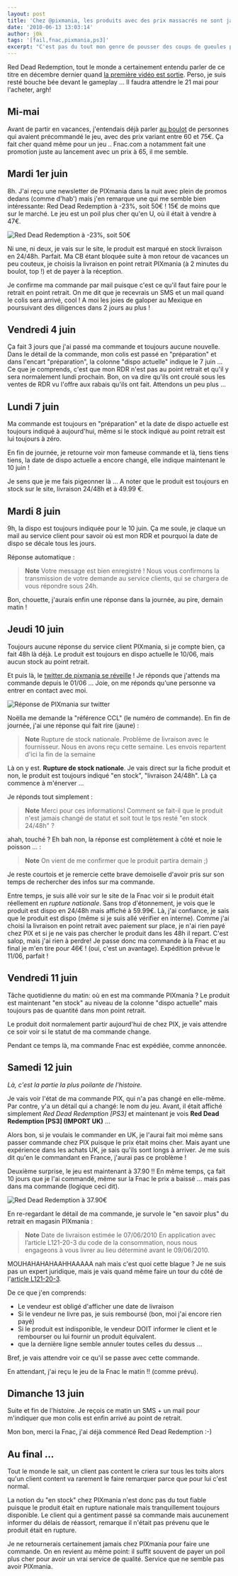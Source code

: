 ```yaml
---
layout: post
title: 'Chez @pixmania, les produits avec des prix massacrés ne sont jamais expédiés …'
date: '2010-06-13 13:03:14'
author: j0k
tags: '[fail,fnac,pixmania,ps3]'
excerpt: "C'est pas du tout mon genre de pousser des coups de gueules par ici. Mais là l'histoire m'a tellement énervé, énervé de voir que PIXmania diffuse des informations mensongères et ne communique en rien avec ces clients. Tout commença avec la réception d'une newsletter affichant un prix massacré sur Red Dead Redemption …"
---
```


Red Dead Redemption, tout le monde a certainement entendu parler de ce titre en décembre dernier quand [la première vidéo est sortie][1]. Perso, je suis resté bouche bée devant le gameplay ... Il faudra attendre le 21 mai pour l'acheter, argh!

Mi-mai
------

Avant de partir en vacances, j'entendais déjà parler [au boulot][2] de personnes qui avaient précommandé le jeu, avec des prix variant entre 60 et 75€. Ça fait cher quand même pour un jeu .. Fnac.com a notamment fait une promotion juste au lancement avec un prix à 65, il me semble.

Mardi 1er juin
--------------

8h. J'ai reçu une newsletter de PIXmania dans la nuit avec plein de promos dedans (comme d'hab') mais j'en remarque une qui me semble bien intéressante: Red Dead Redemption à -23%, soit 50€ ! 15€ de moins que sur le marché. Le jeu est un poil plus cher qu'en U, où il était à vendre à 47€.

![Red Dead Redemption à -23%, soit 50€][3]

Ni une, ni deux, je vais sur le site, le produit est marqué en stock livraison en 24/48h. Parfait. Ma CB étant bloquée suite à mon retour de vacances un peu couteux, je choisis la livraison en point retrait PIXmania (à 2 minutes du boulot, top !) et de payer à la réception.

Je confirme ma commande par mail puisque c'est ce qu'il faut faire pour le retrait en point retrait. On me dit que je recevrais un SMS et un mail quand le colis sera arrivé, cool !
A moi les joies de galoper au Mexique en poursuivant des diligences dans 2 jours au plus !

Vendredi 4 juin
---------------

Ça fait 3 jours que j'ai passé ma commande et toujours aucune nouvelle. Dans le détail de la commande, mon colis est passé en "préparation" et dans l'encart "préparation", la colonne "dispo actuelle" indique le 7 juin ... Ce que je comprends, c'est que mon RDR n'est pas au point retrait et qu'il y sera normalement lundi prochain. Bon, on va dire qu'ils ont croulé sous les ventes de RDR vu l'offre aux rabais qu'ils ont fait. Attendons un peu plus ...

Lundi 7 juin
------------

Ma commande est toujours en "préparation" et la date de dispo actuelle est toujours indiqué à aujourd'hui, même si le stock indiqué au point retrait est lui toujours à zéro.

En fin de journée, je retourne voir mon fameuse commande et là, tiens tiens tiens, la date de dispo actuelle a encore changé, elle indique maintenant le 10 juin !

Je sens que je me fais pigeonner là ... A noter que le produit est toujours en stock sur le site, livraison 24/48h et à 49.99 €.

Mardi 8 juin
------------

9h, la dispo est toujours indiquée pour le 10 juin. Ça me soule, je claque un mail au service client pour savoir où est mon RDR et pourquoi la date de dispo se décale tous les jours.

Réponse automatique :

>**Note**
> Votre message est bien enregistré !
> Nous vous confirmons la transmission
> de votre demande au service clients,
> qui se chargera de vous répondre sous
> 24h.

Bon, chouette, j'aurais enfin une réponse dans la journée, au pire, demain matin !

Jeudi 10 juin
-------------

Toujours aucune réponse du service client PIXmania, si je compte bien, ça fait 48h là déjà. Le produit est toujours en dispo actuelle le 10/06, mais aucun stock au point retrait.

Et puis là, le [twitter de pixmania se réveille][4] ! Je réponds que j'attends ma commande depuis le 01/06 ... Joie, on me réponds qu'une personne va entrer en contact avec moi.

![Réponse de PIXmania sur twitter][5]

Noëlla me demande la "référence CCL" (le numéro de commande). En fin de journée, j'ai une réponse qui fait rire (jaune) :

>**Note**
> Rupture de stock nationale. Problème
> de livraison avec le fournisseur. Nous
> en avons reçu cette semaine. Les
> envois repartent d'ici la fin de la
> semaine

Là on y est. **Rupture de stock nationale**. Je vais direct sur la fiche produit et non, le produit est toujours indiqué "en stock", "livraison 24/48h". Là ça commence à m'énerver ...

Je réponds tout simplement :

>**Note**
> Merci pour ces informations! Comment
> se fait-il que le produit n'est jamais
> changé de statut et soit tout le tps
> resté "en stock 24/48h" ?

ahah, touché ?
Eh bah non, la réponse est complètement à côté et noie le poisson ... :

>**Note**
> On vient de me confirmer que le
> produit partira demain ;)

Je reste courtois et je remercie cette brave demoiselle d'avoir pris sur son temps de rechercher des infos sur ma commande.

Entre temps, je suis allé voir sur le site de la Fnac voir si le produit était réellement en *rupture nationale*. Sans trop d'étonnement, je vois que le produit est dispo en 24/48h mais affiché à 59.99€. Là, j'ai confiance, je sais que le produit est dispo (même si je suis allé vérifier en interne). Comme j'ai choisi la livraison en point retrait avec paiement sur place, je n'ai rien payé chez PIX et si je ne vais pas chercher le produit dans les 48h il repart. C'est salop, mais j'ai rien à perdre!
Je passe donc ma commande à la Fnac et au final je m'en tire pour 46€ ! (oui, c'est un avantage). Expédition prévue le 11/06, parfait !

Vendredi 11 juin
----------------

Tâche quotidienne du matin: où en est ma commande PIXmania ? Le produit est maintenant "en stock" au niveau de la colonne "dispo actuelle" mais toujours pas de quantité dans mon point retrait.

Le produit doit normalement partir aujourd'hui de chez PIX, je vais attendre ce soir voir si le statut de ma commande change.

Pendant ce temps là, ma commande Fnac est expédiée, comme annoncée.

Samedi 12 juin
--------------

*Là, c'est la partie la plus poilante de l'histoire.*

Je vais voir l'état de ma commande PIX, qui n'a pas changé en elle-même. Par contre, y'a un détail qui a changé: le nom du jeu. Avant, il était affiché simplement *Red Dead Redemption [PS3]* et maintenant je vois **Red Dead Redemption [PS3] (IMPORT UK)** ...

Alors bon, si je voulais le commander en UK, je l'aurai fait moi même sans passer commande chez PIX puisque le prix était moins cher. Mais ayant une expérience dans les achats UK, je sais qu'ils sont longs à arriver. Je me suis dit qu'en le commandant en France, j'aurai pas ce problème !

Deuxième surprise, le jeu est maintenant à 37.90 !! En même temps, ça fait 10 jours que je l'ai commandé, même sur la Fnac le prix a baissé ... mais pas dans ma commande (logique ceci dit).

![Red Dead Redemption à 37.90€][6]

En re-regardant le détail de ma commande, je survole le "en savoir plus" du retrait en magasin PIXmania :

>**Note**
> Date de livraison estimée le
> 07/06/2010  En application avec
> l’article L121-20-3 du code de la
> consommation, nous nous engageons à
> vous livrer au lieu déterminé avant le
> 09/06/2010.


MOUHAHAHAHAAHHAAAAA nah mais c'est quoi cette blague ?
Je ne suis pas un expert juridique, mais je vais quand même faire un tour du côté de l'[article L121-20-3][7].

De ce que j'en comprends:

  - Le vendeur est obligé d'afficher une date de livraison
  - Si le vendeur ne livre pas, je suis remboursé (bon, moi j'ai encore rien payé)
  - Si le produit est indisponible, le vendeur DOIT informer le client et le rembourser ou lui fournir un produit équivalent.
  - que la dernière ligne semble annuler toutes celles du dessus ...

Bref, je vais attendre voir ce qu'il se passe avec cette commande.

En attendant, j'ai reçu le jeu de la Fnac le matin !! (comme prévu).

Dimanche 13 juin
----------------

Suite et fin de l'histoire. Je reçois ce matin un SMS + un mail pour m'indiquer que mon colis est enfin arrivé au point de retrait.

Mon bon, merci la Fnac, j'ai déjà commencé Red Dead Redemption :-)

Au final ...
------------

Tout le monde le sait, un client pas content le criera sur tous les toits alors qu'un client content va rarement le faire remarquer parce que pour lui c'est normal.

La notion du "en stock" chez PIXmania n'est donc pas du tout fiable puisque le produit était en rupture nationale mais tranquillement toujours disponible. Le client qui a gentiment passé sa commande mais aucunement informer du délais de réassort, remarque il n'était pas prévenu que le produit était en rupture.

Je ne retournerais certainement jamais chez PIXmania pour faire une commande. On en revient au même point: il suffit souvent de payer un poil plus cher pour avoir un vrai service de qualité. Service que ne semble pas avoir PIXmania.


  [1]: http://www.jeuxvideo.com/reportages-videos-jeux/0000/00000436/red-dead-redemption-serie-de-gameplay-introduction.htm#containerlienVoirDirectementlaVideo
  [2]: http://www.fnac.com
  [3]: http://www.j0k3r.net/media/news/thumbnail/box_view_pix_1.png
  [4]: http://twitter.com/pixmania/status/15837080706
  [5]: http://www.j0k3r.net/media/news/thumbnail/gallery_view_pix_2.png
  [6]: http://www.j0k3r.net/media/news/thumbnail/gallery_index_pix_3.png
  [7]: http://www.legifrance.gouv.fr/affichCodeArticle.do?cidTexte=LEGITEXT000006069565&idArticle=LEGIARTI000018048016&dateTexte=2010061
